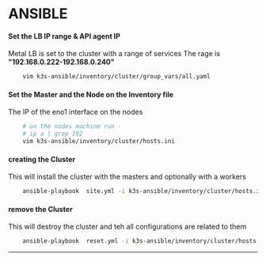 # ANSIBLE
#### Set the LB IP range & API agent IP
Metal LB is set to the cluster with a range of services
The rage is  **"192.168.0.222-192.168.0.240"**
```sh
    vim k3s-ansible/inventory/cluster/group_vars/all.yaml
```
#### Set the Master and the Node on the Inventory file
The IP of the eno1 interface on the nodes
```sh
    # on the nodes machine run -
    # ip a | grep 192
    vim k3s-ansible/inventory/cluster/hosts.ini
```
#### creating the Cluster 
This will install the cluster with the masters and optionally with a workers
```sh
    ansible-playbook  site.yml -i k3s-ansible/inventory/cluster/hosts.ini 
```
#### remove the Cluster 
This will destroy the cluster and teh all configurations are related to them
```sh
    ansible-playbook  reset.yml -i k3s-ansible/inventory/cluster/hosts.ini 
```
<hr>
<br>

